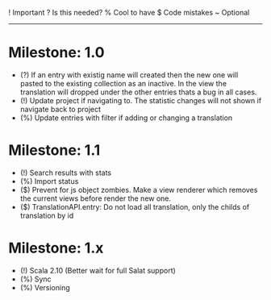 ! Important
? Is this needed?
% Cool to have
$ Code mistakes
~ Optional

----

# Milestone: 1.0
- (?) If an entry with existig name will created then the new one will pasted to
      the existing collection as an inactive. In the view the translation will
      dropped under the other entries thats a bug in all cases.
- (!) Update project if navigating to. The statistic changes will not shown if
      navigate back to project
- (%) Update entries with filter if adding or changing a translation

# Milestone: 1.1
- (!) Search results with stats
- (%) Import status
- ($) Prevent for js object zombies. Make a view renderer which removes the
      current views before render the new one.
- ($) TranslationAPI.entry: Do not load all translation, only the childs of
      translation by id

# Milestone: 1.x
- (!) Scala 2.10 (Better wait for full Salat support)
- (%) Sync
- (%) Versioning
